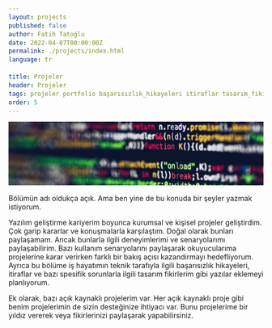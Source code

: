 ```yaml
---
layout: projects
published: false
author: Fatih Tatoğlu
date: 2022-04-07T00:00:00Z
permalink: ./projects/index.html
language: tr

title: Projeler
header: Projeler
tags: projeler portfolio başarısızlık_hikayeleri itiraflar tasarım_fikirleri
order: 5
---
```


![Projeler](../../image/projects.jpg "Markus Spiske - [Pexels](https://www.pexels.com/tr-tr/fotograf/tilt-shift-lens-uzerindeki-kodlar-2004161/)")

Bölümün adı oldukça açık. Ama ben yine de bu konuda bir şeyler yazmak istiyorum.

Yazılım geliştirme kariyerim boyunca kurumsal ve kişisel projeler geliştirdim. Çok garip kararlar ve konuşmalarla karşılaştım. Doğal olarak bunları paylaşamam. Ancak bunlarla ilgili deneyimlerimi ve senaryolarımı paylaşabilirim. Bazı kullanım senaryolarını paylaşarak okuyucularıma projelerine karar verirken farklı bir bakış açısı kazandırmayı hedefliyorum. Ayrıca bu bölüme iş hayatımın teknik tarafıyla ilgili başarısızlık hikayeleri, itiraflar ve bazı spesifik sorunlarla ilgili tasarım fikirlerim gibi yazılar eklemeyi planlıyorum.

Ek olarak, bazı açık kaynaklı projelerim var. Her açık kaynaklı proje gibi benim projelerimin de sizin desteğinize ihtiyacı var. Bunu projelerime bir yıldız vererek veya fikirlerinizi paylaşarak yapabilirsiniz.
